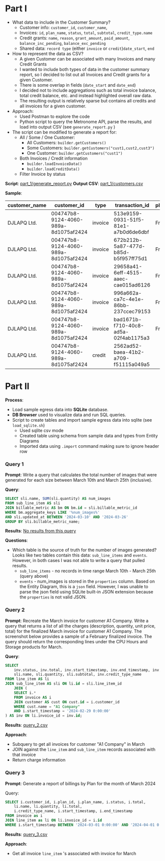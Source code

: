 
# Part I 

* What data to include in the Customer Summary? 
	* Customer info: `customer_id`, `customer_name`,
	* Invoices: `id`, `plan_name`, `status`, `total`, `subtotal`, `credit_type.name`
	* Credit grants: `name`, `reason`, `grant_amount`, `paid_amount`, `balance_inc_pending`, `balance_exc_pending`
    * Shared data: `record type` (either `invoice` or `credit`)`date_start`, `end` 
* How to represent the data as CSV? 
	* A given Customer can be associated with many Invoices and many Credit Grants
	* I wanted to include both types of data in the customer summary report, so I decided to list out all Invoices and Credit grants for a given Customer. 
	* There is some overlap in fields (`date_start` and `date_end`)
	* I decided not to include aggregations such as total invoice balance, total credit balance, etc. and instead highlighted overall raw data. 
	* The resulting output is relatively sparse but contains all credits and all invoices for a given customer. 
* Approach: 
	* Used Postman to explore the code 
	* Python script to query the Metronome API, parse the results, and load into output CSV (see `generate_report.py` )
* The script can be modified to generate a report for: 
	* All / Some / One Customer:
		* All Customers: `builder.getCustomers()`
		* Some Customers: `builder.getCustomers("cust1,cust2,cust3")`
		* One Customer: `builder.getCustomers("cust1")`
	* Both Invoices / Credit information 
		* `builder.loadInvoiceData()`
		* `builder.loadCreditData()`
	* Filter Invoice by status

**Script**: [part_1/generate_report.py](part_1/generate_report.py)
**Output CSV**: [part_1/customers.csv](part_1/report.csv)

**Sample**: 

| customer_name | customer_id                          | type    | transaction_id                       | plan_name | status    | total     | subtotal  | invoice_credit_type | credit_name                        | credit_reason            | grant_amount | paid_amount | balance_inc_pending | balance_exc_pending | date_start  | date_end    |
| ------------- | ------------------------------------ | ------- | ------------------------------------ | --------- | --------- | --------- | --------- | ------------------- | ---------------------------------- | ------------------------ | ------------ | ----------- | ------------------- | ------------------- | ----------- | ----------- |
| DJLAPQ Ltd.   | 004747b8-9124-4060-989a-8d1075af2424 | invoice | 513e9159-0931-51f5-81e1-a7b0d6de6dbf | Free Plan | DRAFT     | 0         | 0         | USD (cents)         |                                    |                          |              |             |                     |                     | Aug 1, 2024 | Sep 1, 2024 |
| DJLAPQ Ltd.   | 004747b8-9124-4060-989a-8d1075af2424 | invoice | 672b212b-5a87-477d-b85d-b5f957ff75d1 | Free Plan | FINALIZED | 187131.72 | 269761.87 | USD (cents)         |                                    |                          |              |             |                     |                     | Jul 1, 2024 | Aug 1, 2024 |
| DJLAPQ Ltd.   | 004747b8-9124-4060-989a-8d1075af2424 | invoice | 29658a41-6eff-4515-aaec-cae015ad6126 | Free Plan | FINALIZED | 0         | 17369.85  | USD (cents)         |                                    |                          |              |             |                     |                     | Jun 1, 2024 | Jul 1, 2024 |
| DJLAPQ Ltd.   | 004747b8-9124-4060-989a-8d1075af2424 | invoice | 996a662a-ca7c-4e1e-86bb-237ccec79153 | Free Plan | FINALIZED | 0         | 0         | USD (cents)         |                                    |                          |              |             |                     |                     | May 1, 2024 | Jun 1, 2024 |
| DJLAPQ Ltd.   | 004747b8-9124-4060-989a-8d1075af2424 | invoice | bad1671b-f710-40c8-ad5a-02f4ab1175a3 | Free Plan | FINALIZED | 0         | 0         | USD (cents)         |                                    |                          |              |             |                     |                     | Apr 1, 2024 | May 1, 2024 |
| DJLAPQ Ltd.   | 004747b8-9124-4060-989a-8d1075af2424 | credit  | 2562ad52-baea-41b2-a709-f51115a049a5 |           |           |           |           |                     | Acme Corp Promotional Credit Grant | Incentivize new customer | 100000       | 100000      | 0                   | 0                   | Apr 1, 2024 | Apr 1, 2026 |

# Part II

**Process**: 
- Load sample egress data into **SQLite** database. 
- **DB Browser** used to visualize data and run SQL queries. 
- Script to create tables and import sample egress data into sqlite (see `load_sqlite.sh`) 
	- Used sqlite csv mode
	- Created table using schema from sample data and types from Entity Diagrams
	- Imported data using `.import` command making sure to ignore header row 

### Query 1

**Prompt**: Write a query that calculates the total number of images that were generated for each size between March 10th and March 25th (inclusive).

**Query**: 
```sql
SELECT sli.name, SUM(sli.quantity) AS num_images
FROM sub_line_item AS sli
JOIN billable_metric AS bm ON bm.id = sli.billable_metric_id
WHERE bm.aggregate_keys LIKE '%num_images%'
AND sli.updated_at BETWEEN '2024-03-10' AND '2024-03-26'
GROUP BY sli.billable_metric_name;
```

**Results**: [No results from this query](part_2/query_1.csv)

**Questions**: 
* Which table is the source of truth for the number of images generated? Looks like two tables contain this data: `sub_line_items` and `events`. However, in both cases I was not able to write a query that pulled results. 
	* `sub_line_items` - no records in time range March 10th - March 25th (query above) 
	* `events` - num_images is stored in the `properties` column. Based on the Entity Diagram, this is a `json` field. However, I was unable to parse the json field using SQLite built-in JSON extension because the `properties` is not valid JSON. 

### Query 2

**Prompt**: Recreate the March invoice for customer A1 Company. Write a query that returns a list of all the charges (description, quantity, unit price, total) for the finalized March invoice for customer A1 Company. The screenshot below provides a sample of a February finalized invoice. The query should return the corresponding lines under the CPU Hours and Storage products for March.

**Query**: 
```sql
SELECT
	inv.status, inv.total, inv.start_timestamp, inv.end_timestamp, inv.issued_at,
	sli.name, sli.quantity, sli.subtotal, inv.credit_type_name
FROM line_item AS li
JOIN sub_line_item AS sli ON li.id = sli.line_item_id
	JOIN (
	SELECT i.*
	FROM invoice AS i
	JOIN customer AS cust ON cust.id = i.customer_id
	WHERE cust.name = "A1 Company"
	AND i.start_timestamp = '2024-02-29 0:00:00'
) AS inv ON li.invoice_id = inv.id;
```

**Results**: [query_2.csv](part_2/query_2.csv)

**Approach**: 
- Subquery to get all invoices for customer "A1 Company" in March 
- JOIN against the `line_item` and `sub_line_item` records associated with that invoice
- Return charge information

### Query 3

**Prompt**: Generate a report of billings by Plan for the month of March 2024

Query: 
```sql
SELECT i.customer_id, i.plan_id, i.plan_name, i.status, i.total,
	li.name, li.quantity, li.total,
	i.credit_type_name, i.start_timestamp, i.end_timestamp
FROM invoice as i
JOIN line_item as li ON li.invoice_id = i.id
WHERE i.start_timestamp BETWEEN '2024-03-01 0:00:00' AND '2024-04-01 0:00:00';
```

**Results**: [query_3.csv](part_2/query_3.csv)

**Approach**: 
- Get all invoice `line_item` 's associated with invoice for March 
